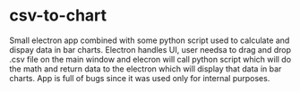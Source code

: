 # csv-to-chart

Small electron app combined with some python script used to calculate and dispay data in bar charts.
Electron handles UI, user needsa to drag and drop .csv file on the main window and elecron will call python script which will do the math and return data to the electron which will display that data in bar charts.
App is full of bugs since it was used only for internal purposes.

